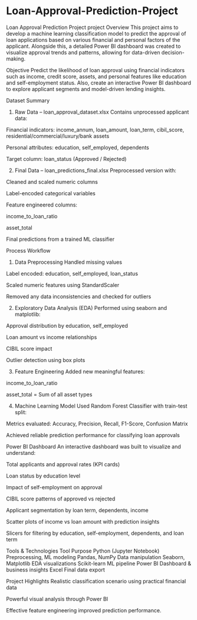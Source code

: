 # Loan-Approval-Prediction-Project
 Loan Approval Prediction Project
 project Overview
This project aims to develop a machine learning classification model to predict the approval of loan applications based on various financial and personal factors of the applicant. Alongside this, a detailed Power BI dashboard was created to visualize approval trends and patterns, allowing for data-driven decision-making.

 Objective
Predict the likelihood of loan approval using financial indicators such as income, credit score, assets, and personal features like education and self-employment status.
Also, create an interactive Power BI dashboard to explore applicant segments and model-driven lending insights.

 Dataset Summary
 1. Raw Data – loan_approval_dataset.xlsx
Contains unprocessed applicant data:

Financial indicators: income_annum, loan_amount, loan_term, cibil_score, residential/commercial/luxury/bank assets

Personal attributes: education, self_employed, dependents

Target column: loan_status (Approved / Rejected)

 2. Final Data – loan_predictions_final.xlsx
Preprocessed version with:

Cleaned and scaled numeric columns

Label-encoded categorical variables

Feature engineered columns:

income_to_loan_ratio

asset_total

Final predictions from a trained ML classifier

 Process Workflow
 1. Data Preprocessing
Handled missing values

Label encoded: education, self_employed, loan_status

Scaled numeric features using StandardScaler

Removed any data inconsistencies and checked for outliers

 2. Exploratory Data Analysis (EDA)
Performed using seaborn and matplotlib:

Approval distribution by education, self_employed

Loan amount vs income relationships

CIBIL score impact

Outlier detection using box plots

 3. Feature Engineering
Added new meaningful features:

income_to_loan_ratio

asset_total = Sum of all asset types

 4. Machine Learning Model
Used Random Forest Classifier with train-test split:

Metrics evaluated: Accuracy, Precision, Recall, F1-Score, Confusion Matrix

Achieved reliable prediction performance for classifying loan approvals

 Power BI Dashboard
An interactive dashboard was built to visualize and understand:

 Total applicants and approval rates (KPI cards)

 Loan status by education level

 Impact of self-employment on approval

 CIBIL score patterns of approved vs rejected

 Applicant segmentation by loan term, dependents, income

 Scatter plots of income vs loan amount with prediction insights

 Slicers for filtering by education, self-employment, dependents, and loan term

 Tools & Technologies
Tool	Purpose
Python (Jupyter Notebook)	Preprocessing, ML modeling
Pandas, NumPy	Data manipulation
Seaborn, Matplotlib	EDA visualizations
Scikit-learn	ML pipeline
Power BI	Dashboard & business insights
Excel	Final data export

 Project Highlights
 Realistic classification scenario using practical financial data

 Powerful visual analysis through Power BI

 Effective feature engineering improved prediction performance.
